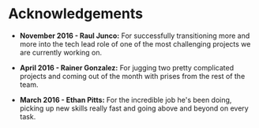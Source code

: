 # Acknowledgements

* __November 2016 - Raul Junco:__ For successfully transitioning more and more into the tech lead role of one of the most challenging projects we are currently working on.

* __April 2016 - Rainer Gonzalez:__ For jugging two pretty complicated projects and coming out of the month with prises from the rest of the team.

* __March 2016 - Ethan Pitts:__ For the incredible job he's been doing, picking up new skills really fast and going above and beyond on every task.
